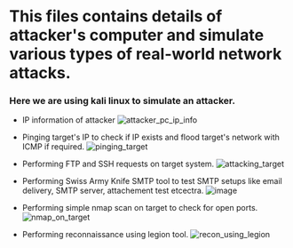 # This files contains details of attacker's computer and simulate various types of real-world network attacks.

### Here we are using kali linux to simulate an attacker.

- IP information of attacker
![attacker_pc_ip_info](https://github.com/hiyasharma/Team-Detect-vulnerabilities/assets/66080016/722b59f9-f15e-4a38-854a-8c00e21555a2)

- Pinging target's IP to check if IP exists and flood target's network with ICMP if required.
![pinging_target](https://github.com/hiyasharma/Team-Detect-vulnerabilities/assets/66080016/19f1fbeb-6de7-49aa-a808-365e0bdd206e)

- Performing FTP and SSH requests on target system.
![attacking_target](https://github.com/hiyasharma/Team-Detect-vulnerabilities/assets/66080016/5b437977-adf7-498c-a34e-9ff8f18f4a02)

- Performing Swiss Army Knife SMTP tool to test SMTP setups like email delivery, SMTP server, attachement test etcectra.
![image](https://github.com/hiyasharma/Team-Detect-vulnerabilities/assets/66080016/5a2249e5-852d-42b4-9901-0694d2df46b6)

- Performing simple nmap scan on target to check for open ports.
![nmap_on_target](https://github.com/hiyasharma/Team-Detect-vulnerabilities/assets/66080016/097f4bf3-4183-4118-b355-b89dd7e59d89)

- Performing reconnaissance using legion tool.
![recon_using_legion](https://github.com/hiyasharma/Team-Detect-vulnerabilities/assets/66080016/2ff78fb0-e3bf-42b1-95f2-8f9a1a7d2da3)